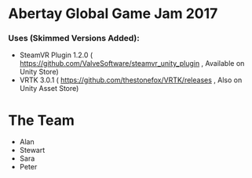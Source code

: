 # Abertay Global Game Jam 2017
### Uses (Skimmed Versions Added):
 - SteamVR Plugin 1.2.0 ( https://github.com/ValveSoftware/steamvr_unity_plugin , Available on Unity Store)
 - VRTK 3.0.1 ( https://github.com/thestonefox/VRTK/releases , Also on Unity Asset Store)

# The Team
 - Alan
 - Stewart
 - Sara
 - Peter